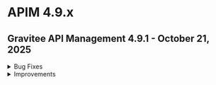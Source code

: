 # APIM 4.9.x

## Gravitee API Management 4.9.1 - October 21, 2025

<details>

<summary>Bug Fixes</summary>

**Gateway**

* K8s Synchronizer revokes secrets on API update in v4.9.0 [#10908](https://github.com/gravitee-io/issues/issues/10908)

**Management API**

* ThreadBlocked can occurs when fetching token when Federation agent connects [#10913](https://github.com/gravitee-io/issues/issues/10913)

</details>

<details>

<summary>Improvements</summary>

**Management API**

* Getting 502 Bad Gateway error while invoking the request. [#10863](https://github.com/gravitee-io/issues/issues/10863)

**Console**

* Getting 502 Bad Gateway error while invoking the request. [#10863](https://github.com/gravitee-io/issues/issues/10863)

</details>
